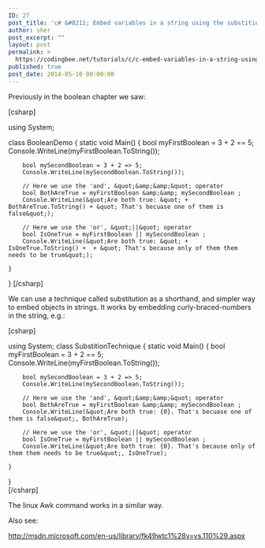 ```yaml
---
ID: 27
post_title: 'c# &#8211; Embed variables in a string using the substition technique'
author: sher
post_excerpt: ""
layout: post
permalink: >
  https://codingbee.net/tutorials/c/c-embed-variables-in-a-string-using-the-substition-technique
published: true
post_date: 2014-05-10 00:00:00
---
```

Previously in the boolean chapter we saw:

[csharp]

using System;

class BooleanDemo
{
	static void Main()
	{
		bool myFirstBoolean = 3 + 2 == 5;
		Console.WriteLine(myFirstBoolean.ToString());

		bool mySecondBoolean = 3 + 2 => 5;
		Console.WriteLine(mySecondBoolean.ToString());

		// Here we use the 'and', &quot;&amp;&amp;&quot; operator
		bool BothAreTrue = myFirstBoolean &amp;&amp; mySecondBoolean ;
		Console.WriteLine(&quot;Are both true: &quot; + BothAreTrue.ToString() + &quot; That's becuase one of them is false&quot;);

		// Here we use the 'or', &quot;||&quot; operator
		bool IsOneTrue = myFirstBoolean || mySecondBoolean ;
		Console.WriteLine(&quot;Are both true: &quot; + IsOneTrue.ToString() +  + &quot; That's because only of them them needs to be true&quot;);

	}
}
[/csharp]

We can use a technique called substitution as a shorthand, and simpler way to embed objects in strings. It works by embedding curly-braced-numbers in the string, e.g.:

[csharp]

using System;
class SubstitionTechnique
{
	static void Main()
	{
		bool myFirstBoolean = 3 + 2 == 5;
		Console.WriteLine(myFirstBoolean.ToString());
		
		bool mySecondBoolean = 3 + 2 => 5;
		Console.WriteLine(mySecondBoolean.ToString());
		
		// Here we use the 'and', &quot;&amp;&amp;&quot; operator
		bool BothAreTrue = myFirstBoolean &amp;&amp; mySecondBoolean ;
		Console.WriteLine(&quot;Are both true: {0}. That's becuase one of them is false&quot;, BothAreTrue);

		// Here we use the 'or', &quot;||&quot; operator		
		bool IsOneTrue = myFirstBoolean || mySecondBoolean ;
		Console.WriteLine(&quot;Are both true: {0}. That's because only of them them needs to be true&quot;, IsOneTrue);

	}
}        
[/csharp]

The linux Awk command works in a similar way. 

Also see:

http://msdn.microsoft.com/en-us/library/fk49wtc1%28v=vs.110%29.aspx